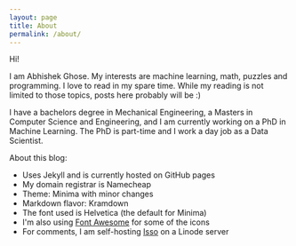 ```yaml
---
layout: page
title: About
permalink: /about/
---
```


Hi! 

I am Abhishek Ghose. My interests are machine learning, math, puzzles and programming. I love to read in my spare time. While my reading is not limited to those topics, posts here probably will be :)

I have a bachelors degree in Mechanical Engineering, a Masters in Computer Science and Engineering, and I am currently working on a PhD in Machine Learning. The PhD is part-time and I work a day job as a Data Scientist.

About this blog:
* Uses Jekyll and is currently hosted on GitHub pages
* My domain registrar is Namecheap
* Theme: Minima with minor changes
* Markdown flavor: Kramdown
* The font used is Helvetica (the default for Minima)
* I'm also using [Font Awesome](http://fontawesome.io/) for some of the icons
* For comments, I am self-hosting [Isso](https://posativ.org/isso/) on a Linode server 
